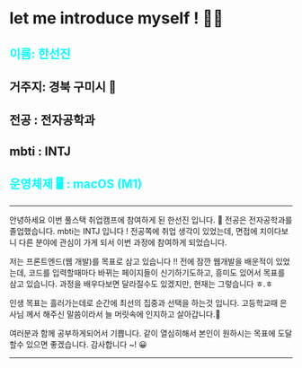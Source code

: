 # let me introduce myself ! 🙆‍♀️

## <span style="color:aqua">**이름: 한선진** </span>

## **거주지: 경북 구미시 🍇**

## **전공 : 전자공학과**

## **mbti : INTJ**

## <span style="color:aqua">**운영체제 🖥 : macOS (M1)** </span>

---

안녕하세요 이번 풀스택 취업캠프에 참여하게 된 한선진 입니다. 🐥
전공은 전자공학과를 졸업했습니다. mbti는 INTJ 입니다 !
전공쪽에 취업 생각이 있었는데, 면접에 치이다보니 다른 분야에 관심이 가게 되서 이번 과정에 참여하게 되었습니다.

저는 프론트엔드(웹 개발)를 목표로 삼고 있습니다 !!
전에 잠깐 웹개발을 배운적이 있었는데, 코드를 입력할때마다 바뀌는 페이지들이
신기하기도하고, 흥미도 있어서 목표를 삼고 있습니다.
과정을 배우다보면 달라질수도 있겠지만, 현재는 그렇습니다 ㅎ.ㅎ

인생 목표는 흘러가는데로 순간에 최선의 집중과 선택을 하는것 입니다.
고등학교때 은사님 께서 해주신 말씀이라서 늘 머릿속에 인지하고 살아갑니다.👒

여러분과 함께 공부하게되어서 기쁩니다.
같이 열심히해서 본인이 원하시는 목표에 도달할수 있으면 좋겠습니다.
감사합니다 ~! 😀

---
